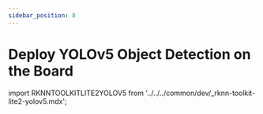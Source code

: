 ```yaml
---
sidebar_position: 8
---
```


# Deploy YOLOv5 Object Detection on the Board

import RKNNTOOLKITLITE2YOLOV5 from '../../../common/dev/\_rknn-toolkit-lite2-yolov5.mdx';

<RKNNTOOLKITLITE2YOLOV5 />
